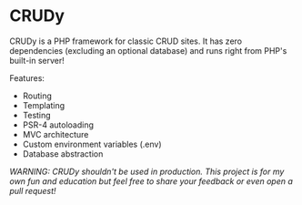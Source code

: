 # CRUDy

CRUDy is a PHP framework for classic CRUD sites. It has zero dependencies (excluding an optional database) and runs right from PHP's built-in server!

Features:
- Routing
- Templating
- Testing
- PSR-4 autoloading
- MVC architecture
- Custom environment variables (.env)
- Database abstraction

_WARNING: CRUDy shouldn't be used in production. This project is for my own fun and education but feel free to share your feedback or even open a pull request!_
